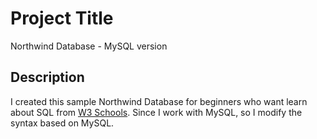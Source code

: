 # Project Title
Northwind Database - MySQL version

## Description
I created this sample Northwind Database for beginners who want learn about SQL from [W3 Schools](https://www.w3schools.com/sql/default.asp). Since I work with MySQL, so I modify the syntax based on MySQL.
